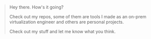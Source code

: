> Hey there. How's it going?
>
> Check out my repos, some of them are tools I made as an on-prem virtualization engineer and others are personal projects.
> 
> Check out my stuff and let me know what you think.

<!---
wholesomeow/wholesomeow is a ✨ special ✨ repository because its `README.md` (this file) appears on your GitHub profile.
You can click the Preview link to take a look at your changes.
--->
